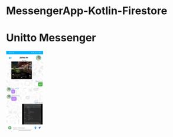 # MessengerApp-Kotlin-Firestore

<h1>Unitto Messenger</h1>

<img src ="images/img1.jpeg" width="100"/>
